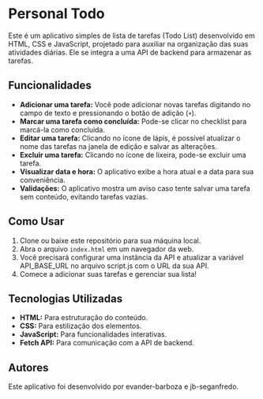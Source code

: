 # Personal Todo

Este é um aplicativo simples de lista de tarefas (Todo List) desenvolvido em HTML, CSS e JavaScript, projetado para auxiliar na organização das suas atividades diárias. Ele se integra a uma API de backend para armazenar as tarefas.

## Funcionalidades

- **Adicionar uma tarefa:** Você pode adicionar novas tarefas digitando no campo de texto e pressionando o botão de adição (`+`).
- **Marcar uma tarefa como concluída:** Pode-se clicar no checklist para marcá-la como concluida.
- **Editar uma tarefa:** Clicando no ícone de lápis, é possível atualizar o nome das tarefas na janela de edição e salvar as alterações.
- **Excluir uma tarefa:** Clicando no ícone de lixeira, pode-se excluir uma tarefa.
- **Visualizar data e hora:** O aplicativo exibe a hora atual e a data para sua conveniência.
- **Validações:** O aplicativo mostra um aviso caso tente salvar uma tarefa sem conteúdo, evitando tarefas vazias.

## Como Usar

1. Clone ou baixe este repositório para sua máquina local.
2. Abra o arquivo `index.html` em um navegador da web.
3. Você precisará configurar uma instância da API e atualizar a variável API_BASE_URL no arquivo script.js com o URL da sua API.
4. Comece a adicionar suas tarefas e gerenciar sua lista!

## Tecnologias Utilizadas

- **HTML:** Para estruturação do conteúdo.
- **CSS:** Para estilização dos elementos.
- **JavaScript:** Para funcionalidades interativas.
- **Fetch API:** Para comunicação com a API de backend.

## Autores

Este aplicativo foi desenvolvido por evander-barboza e jb-seganfredo.

